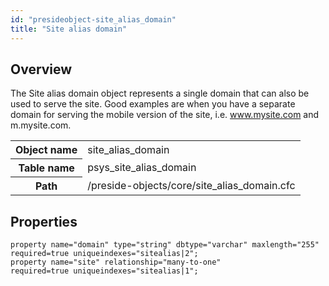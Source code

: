 ```yaml
---
id: "presideobject-site_alias_domain"
title: "Site alias domain"
---
```


## Overview


The Site alias domain object represents a single domain that can also be used to serve the site.
Good examples are when you have a separate domain for serving the mobile version of the site,
i.e. www.mysite.com and m.mysite.com.

<div class="table-responsive"><table class="table table-condensed"><tr><th>Object name</th><td>  site_alias_domain</td></tr><tr><th>Table name</th><td>  psys_site_alias_domain</td></tr><tr><th>Path</th><td>  /preside-objects/core/site_alias_domain.cfc</td></tr></table></div>

## Properties


```luceescript
property name="domain" type="string" dbtype="varchar" maxlength="255" required=true uniqueindexes="sitealias|2";
property name="site" relationship="many-to-one"                       required=true uniqueindexes="sitealias|1";
```